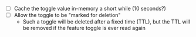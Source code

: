
* [ ] Cache the toggle value in-memory a short while (10 seconds?)
* [ ] Allow the toggle to be "marked for deletion"
  * Such a toggle will be deleted after a fixed time (TTL), but the TTL will be removed 
    if the feature toggle is ever read again 
